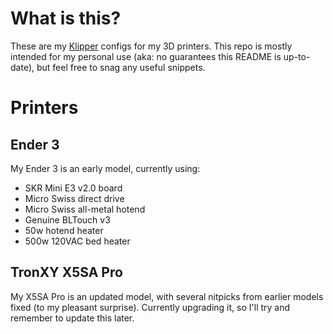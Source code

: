 # What is this?

These are my [Klipper](https://github.com/KevinOConnor/klipper) configs for my 3D printers. This repo is mostly intended for my personal use (aka: no guarantees this README is up-to-date), but feel free to snag any useful snippets.

# Printers
## Ender 3
My Ender 3 is an early model, currently using: 
* SKR Mini E3 v2.0 board 
* Micro Swiss direct drive 
* Micro Swiss all-metal hotend
* Genuine BLTouch v3
* 50w hotend heater
* 500w 120VAC bed heater

## TronXY X5SA Pro
My X5SA Pro is an updated model, with several nitpicks from earlier models fixed (to my pleasant surprise). Currently upgrading it, so I'll try and remember to update this later.
